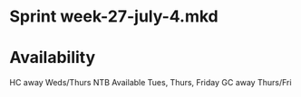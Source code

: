 Sprint week-27-july-4.mkd
===

# Availability

HC away Weds/Thurs
NTB Available Tues, Thurs, Friday
GC away Thurs/Fri

